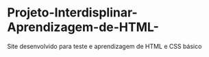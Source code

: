 # Projeto-Interdisplinar-Aprendizagem-de-HTML-
Site desenvolvido para teste e aprendizagem de HTML e CSS básico
